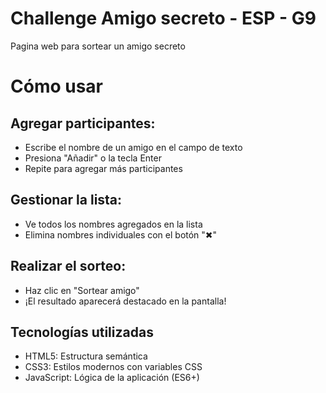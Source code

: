# Challenge Amigo secreto - ESP - G9
Pagina web para sortear un amigo secreto

# Cómo usar

## Agregar participantes:

- Escribe el nombre de un amigo en el campo de texto
- Presiona "Añadir" o la tecla Enter
- Repite para agregar más participantes


## Gestionar la lista:

- Ve todos los nombres agregados en la lista
- Elimina nombres individuales con el botón "✖"


## Realizar el sorteo:

- Haz clic en "Sortear amigo"
- ¡El resultado aparecerá destacado en la pantalla!



## Tecnologías utilizadas

- HTML5: Estructura semántica
- CSS3: Estilos modernos con variables CSS
- JavaScript: Lógica de la aplicación (ES6+)

